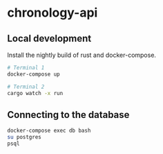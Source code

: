 # chronology-api

## Local development

Install the nightly build of rust and docker-compose.

```sh
# Terminal 1
docker-compose up

# Terminal 2
cargo watch -x run
```

## Connecting to the database

```sh
docker-compose exec db bash
su postgres
psql
```